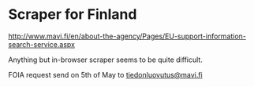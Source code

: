Scraper for Finland
=========================

<http://www.mavi.fi/en/about-the-agency/Pages/EU-support-information-search-service.aspx>

Anything but in-browser scraper seems to be quite difficult.

FOIA request send on 5th of May to tiedonluovutus@mavi.fi

